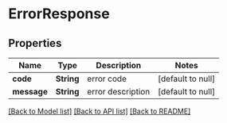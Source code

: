 # ErrorResponse
## Properties

Name | Type | Description | Notes
------------ | ------------- | ------------- | -------------
**code** | **String** | error code | [default to null]
**message** | **String** | error description | [default to null]

[[Back to Model list]](../README.md#documentation-for-models) [[Back to API list]](../README.md#documentation-for-api-endpoints) [[Back to README]](../README.md)

